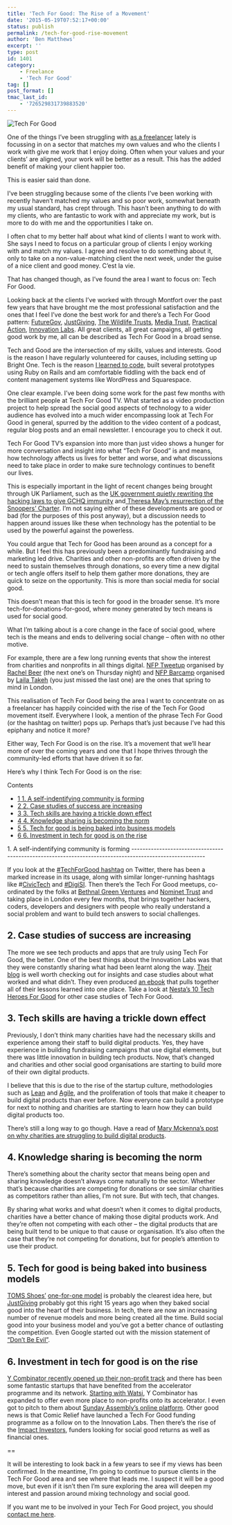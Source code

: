```yaml
---
title: 'Tech For Good: The Rise of a Movement'
date: '2015-05-19T07:52:17+00:00'
status: publish
permalink: /tech-for-good-rise-movement
author: 'Ben Matthews'
excerpt: ''
type: post
id: 1401
category:
    - Freelance
    - 'Tech For Good'
tag: []
post_format: []
tmac_last_id:
    - '726529831739883520'
---
```

![Tech For Good](http://benrmatthews.com/wp-content/uploads/2015/05/tech-for-good.jpg)

One of the things I’ve been struggling with [as a freelancer](https://benrmatthews.com/free-freelance-course/) lately is focussing in on a sector that matches my own values and who the clients I work with give me work that I enjoy doing. Often when your values and your clients’ are aligned, your work will be better as a result. This has the added benefit of making your client happier too.

This is easier said than done.

I’ve been struggling because some of the clients I’ve been working with recently haven’t matched my values and so poor work, somewhat beneath my usual standard, has crept through. This hasn’t been anything to do with my clients, who are fantastic to work with and appreciate my work, but is more to do with me and the opportunities I take on.

I often chat to my better half about what kind of clients I want to work with. She says I need to focus on a particular group of clients I enjoy working with and match my values. I agree and resolve to do something about it, only to take on a non-value-matching client the next week, under the guise of a nice client and good money. C’est la vie.

That has changed though, as I’ve found the area I want to focus on: Tech For Good.

Looking back at the clients I’ve worked with through Montfort over the past few years that have brought me the most professional satisfaction and the ones that I feel I’ve done the best work for and there’s a Tech For Good pattern: [FutureGov](http://wearefuturegov.com/), [JustGiving](http://justgiving.com/), [The Wildlife Trusts](http://wildlifetrusts.org/), [Media Trust](http://mediatrust.org/), [Practical Action](http://practicalaction.org/), [Innovation Labs](http://www.innovationlabs.org.uk/). All great clients, all great campaigns, all getting good work by me, all can be described as Tech For Good in a broad sense.

Tech and Good are the intersection of my skills, values and interests. Good is the reason I have regularly volunteered for causes, including setting up Bright One. Tech is the reason [I learned to code](http://benrmatthews.com/learned-code/), built several prototypes using Ruby on Rails and am comfortable fiddling with the back end of content management systems like WordPress and Squarespace.

One clear example. I’ve been doing some work for the past few months with the brilliant people at Tech For Good TV. What started as a video production project to help spread the social good aspects of technology to a wider audience has evolved into a much wider encompassing look at Tech For Good in general, spurred by the addition to the video content of a podcast, regular blog posts and an email newsletter. I encourage you to check it out.

Tech For Good TV’s expansion into more than just video shows a hunger for more conversation and insight into what “Tech For Good” is and means, how technology affects us lives for better and worse, and what discussions need to take place in order to make sure technology continues to benefit our lives.

This is especially important in the light of recent changes being brought through UK Parliament, such as the [UK government quietly rewriting the hacking laws to give GCHQ immunity](http://arstechnica.co.uk/tech-policy/2015/05/uk-government-quietly-rewrites-hacking-laws-to-grant-gchq-immunity/) and[ Theresa May’s resurrection of the Snoopers’ Charter](http://www.theguardian.com/politics/2015/may/09/theresa-may-revive-snoopers-charter-lib-dem-brakes-off-privacy-election). I’m not saying either of these developments are good or bad (for the purposes of this post anyway), but a discussion needs to happen around issues like these when technology has the potential to be used by the powerful against the powerless.

You could argue that Tech for Good has been around as a concept for a while. But I feel this has previously been a predominantly fundraising and marketing led drive. Charities and other non-profits are often driven by the need to sustain themselves through donations, so every time a new digital or tech angle offers itself to help them gather more donations, they are quick to seize on the opportunity. This is more than social media for social good.

This doesn’t mean that this is tech for good in the broader sense. It’s more tech-for-donations-for-good, where money generated by tech means is used for social good.

What I’m talking about is a core change in the face of social good, where tech is the means and ends to delivering social change – often with no other motive.

For example, there are a few long running events that show the interest from charities and nonprofits in all things digital. [NFP Tweetup](https://twitter.com/nfptweetup) organised by [Rachel Beer](https://twitter.com/rachelbeer) (the next one’s on Thursday night) and [NFP Barcamp](https://twitter.com/barcampnfp) organised by [Laila Takeh](https://twitter.com/spirals) (you just missed the last one) are the ones that spring to mind in London.

This realisation of Tech For Good being the area I want to concentrate on as a freelancer has happily coincided with the rise of the Tech For Good movement itself. Everywhere I look, a mention of the phrase Tech For Good (or the hashtag on twitter) pops up. Perhaps that’s just because I’ve had this epiphany and notice it more?

Either way, Tech For Good is on the rise. It’s a movement that we’ll hear more of over the coming years and one that I hope thrives through the community-led efforts that have driven it so far.

Here’s why I think Tech For Good is on the rise:

<div class="no_bullets" id="toc_container">Contents

- [<span class="toc_number toc_depth_1">1</span> 1. A self-indentifying community is forming](#1_A_self-indentifying_community_is_forming)
- [<span class="toc_number toc_depth_1">2</span> 2. Case studies of success are increasing](#2_Case_studies_of_success_are_increasing)
- [<span class="toc_number toc_depth_1">3</span> 3. Tech skills are having a trickle down effect](#3_Tech_skills_are_having_a_trickle_down_effect)
- [<span class="toc_number toc_depth_1">4</span> 4. Knowledge sharing is becoming the norm](#4_Knowledge_sharing_is_becoming_the_norm)
- [<span class="toc_number toc_depth_1">5</span> 5. Tech for good is being baked into business models](#5_Tech_for_good_is_being_baked_into_business_models)
- [<span class="toc_number toc_depth_1">6</span> 6. Investment in tech for good is on the rise](#6_Investment_in_tech_for_good_ison_the_rise)

</div><span id="1_A_self-indentifying_community_is_forming">1. A self-indentifying community is forming</span>
--------------------------------------------------------------------------------------------------------

If you look at the [\#TechForGood hashtag](https://twitter.com/search?f=realtime&q=%23techforgood&src=typd) on Twitter, there has been a marked increase in its usage, along with similar longer-running hashtags like #[CivicTech](https://twitter.com/search?f=realtime&q=%23CivicTech&src=typd) and [\#DigiSI](https://twitter.com/search?f=realtime&q=%23DigiSI&src=typd). Then there’s the Tech For Good meetups, co-ordinated by the folks at [Bethnal Green Ventures](http://www.bethnalgreenventures.com/) and [Nominet Trust](http://www.nominettrust.org.uk/) and taking place in London every few months, that brings together hackers, coders, developers and designers with people who really understand a social problem and want to build tech answers to social challenges.

<span id="2_Case_studies_of_success_are_increasing">2. Case studies of success are increasing</span>
----------------------------------------------------------------------------------------------------

The more we see tech products and apps that are truly using Tech For Good, the better. One of the best things about the Innovation Labs was that they were constantly sharing what had been learnt along the way. [Their blog](http://www.innovationlabs.org.uk/blog/) is well worth checking out for insights and case studies about what worked and what didn’t. They even produced [an ebook](http://www.innovationlabs.org.uk/2014/11/06/how-to-fund-and-deliver-social-tech/) that pulls together all of their lessons learned into one place. Take a look at [Nesta’s 10 Tech Heroes For Good](http://www.nesta.org.uk/news/10-tech-heroes-good) for other case studies of Tech For Good.

<span id="3_Tech_skills_are_having_a_trickle_down_effect">3. Tech skills are having a trickle down effect</span>
----------------------------------------------------------------------------------------------------------------

Previously, I don’t think many charities have had the necessary skills and experience among their staff to build digital products. Yes, they have experience in building fundraising campaigns that use digital elements, but there was little innovation in building tech products. Now, that’s changed and charities and other social good organisations are starting to build more of their own digital products.

I believe that this is due to the rise of the startup culture, methodologies such as [Lean](http://theleanstartup.com/) and [Agile](https://www.gov.uk/service-manual/agile), and the proliferation of tools that make it cheaper to build digital products than ever before. Now everyone can build a prototype for next to nothing and charities are starting to learn how they can build digital products too.

There’s still a long way to go though. Have a read of [Mary Mckenna’s post on why charities are struggling to build digital products](http://kickingassets.co.uk/2014/10/17/why-are-charities-struggling-to-build-and-launch-digital-products/).

<span id="4_Knowledge_sharing_is_becoming_the_norm">4. Knowledge sharing is becoming the norm</span>
----------------------------------------------------------------------------------------------------

There’s something about the charity sector that means being open and sharing knowledge doesn’t always come naturally to the sector. Whether that’s because charities are competing for donations or see similar charities as competitors rather than allies, I’m not sure. But with tech, that changes.

By sharing what works and what doesn’t when it comes to digital products, charities have a better chance of making those digital products work. And they’re often not competing with each other – the digital products that are being built tend to be unique to that cause or organisation. It’s also often the case that they’re not competing for donations, but for people’s attention to use their product.

<span id="5_Tech_for_good_is_being_baked_into_business_models">5. Tech for good is being baked into business models</span>
--------------------------------------------------------------------------------------------------------------------------

[TOMS Shoes’](http://www.toms.co.uk/) [one-for-one model](http://www.toms.co.uk/improving-lives) is probably the clearest idea here, but [JustGiving](http://justgiving.com/) probably got this right 15 years ago when they baked social good into the heart of their business. In tech, there are now an increasing number of revenue models and more being created all the time. Build social good into your business model and you’ve got a better chance of outlasting the competition. Even Google started out with the mission statement of [“Don’t Be Evil”](http://en.wikipedia.org/wiki/Don%27t_be_evil).

<span id="6_Investment_in_tech_for_good_ison_the_rise">6. Investment in tech for good is on the rise</span>
-----------------------------------------------------------------------------------------------------------

[Y Combinator recently opened up their non-profit track](https://www.ycombinator.com/nonprofits/) and there has been some fantastic startups that have benefited from the accelerator programme and its network. [Starting with Watsi](http://benrmatthews.com/watsi-becomes-y-combinators-first-nonprofit-investment/), Y Combinator has expanded to offer even more place to non-profits onto its accelerator. I even got to pitch to them about [Sunday Assembly’s online platform](http://benrmatthews.com/meeting-heroes-y-combinator-interview-experience/). Other good news is that Comic Relief have launched a Tech For Good funding programme as a follow on to the Innovation Labs. Then there’s the rise of the [Impact Investors](http://en.wikipedia.org/wiki/Impact_investing), funders looking for social good returns as well as financial ones.

==

It will be interesting to look back in a few years to see if my views has been confirmed. In the meantime, I’m going to continue to pursue clients in the Tech For Good area and see where that leads me. I suspect it will be a good move, but even if it isn’t then I’m sure exploring the area will deepen my interest and passion around mixing technology and social good.

If you want me to be involved in your Tech For Good project, you should [contact me here](http://benrmatthews.com/contact/).